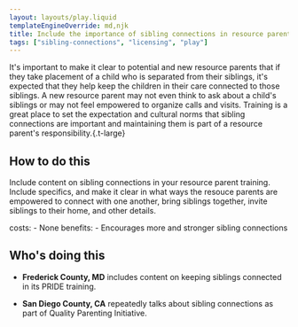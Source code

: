 ```yaml
---
layout: layouts/play.liquid
templateEngineOverride: md,njk
title: Include the importance of sibling connections in resource parent training
tags: ["sibling-connections", "licensing", "play"]
---
```


It's important to make it clear to potential and new resource parents that if they take placement of a child who is separated from their siblings, it's expected that they help keep the children in their care connected to those siblings. A new resource parent may not even think to ask about a child's siblings or may not feel empowered to organize calls and visits. Training is a great place to set the expectation and cultural norms that sibling connections are important and maintaining them is part of a resource parent's responsibility.{.t-large}

## How to do this

Include content on sibling connections in your resource parent training. Include specifics, and make it clear in what ways the resouce parents are empowered to connect with one another, bring siblings together, invite siblings to their home, and other details.

  costs:
    - None
  benefits:
    - Encourages more and stronger sibling connections

## Who's doing this

* **Frederick County, MD** includes content on keeping siblings connected in its PRIDE training.

* **San Diego County, CA** repeatedly talks about sibling connections as part of Quality Parenting Initiative.